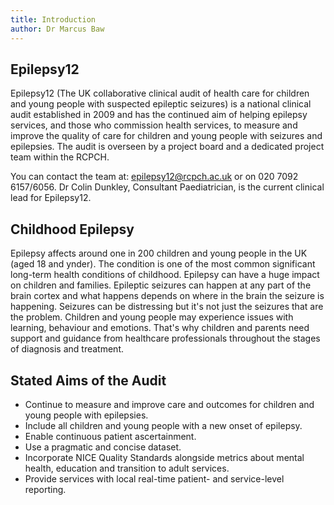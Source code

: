```yaml
---
title: Introduction
author: Dr Marcus Baw
---
```


## Epilepsy12

Epilepsy12 (The UK collaborative clinical audit of health care for children and young people with suspected epileptic seizures) is a national clinical audit established in 2009 and has the continued aim of helping epilepsy services, and those who commission health services, to measure and improve the quality of care for children and young people with seizures and epilepsies. The audit is overseen by a project board and a dedicated project team within the RCPCH.

You can contact the team at: [epilepsy12@rcpch.ac.uk](mailto:epilepsy12@rcpch.ac.uk) or on 020 7092 6157/6056. Dr Colin Dunkley, Consultant Paediatrician, is the current clinical lead for Epilepsy12.

## Childhood Epilepsy

Epilepsy affects around one in 200 children and young people in the UK (aged 18 and ynder). The condition is one of the most common significant long-term health conditions of childhood. Epilepsy can have a huge impact on children and families. Epileptic seizures can happen at any part of the brain cortex and what happens depends on where in the brain the seizure is happening. Seizures can be distressing but it's not just the seizures that are the problem. Children and young people may experience issues with learning, behaviour and emotions. That's why children and parents need support and guidance from healthcare professionals throughout the stages of diagnosis and treatment.

## Stated Aims of the Audit

* Continue to measure and improve care and outcomes for children and young people with epilepsies.
* Include all children and young people with a new onset of epilepsy.
* Enable continuous patient ascertainment.
* Use a pragmatic and concise dataset.
* Incorporate NICE Quality Standards alongside metrics about mental health, education and transition to adult services.
* Provide services with local real-time patient- and service-level reporting.

